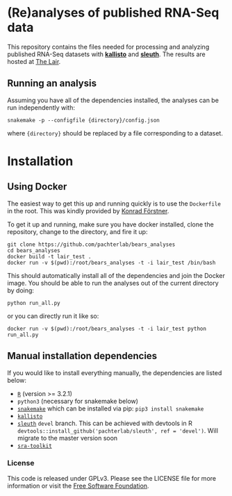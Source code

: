 # (Re)analyses of published RNA-Seq data

This repository contains the files needed for processing and analyzing published RNA-Seq datasets with [__kallisto__](https://pachterlab.github.io/kallisto/about) and [__sleuth__](https://pachterlab.github.io/sleuth/about). The results are hosted at [The Lair](http://pachterlab.github.io/lair/).


## Running an analysis

Assuming you have all of the dependencies installed, the analyses can be run independently with:

```
snakemake -p --configfile {directory}/config.json
```

where `{directory}` should be replaced by a file corresponding to a dataset.

# Installation

## Using Docker

The easiest way to get this up and running quickly is to use the `Dockerfile` in the root.
This was kindly provided by [Konrad Förstner](http://konrad.foerstner.org/).

To get it up and running, make sure you have docker installed, clone the repository, change to the directory, and fire it up:

```
git clone https://github.com/pachterlab/bears_analyses
cd bears_analyses
docker build -t lair_test .
docker run -v $(pwd):/root/bears_analyses -t -i lair_test /bin/bash
```

This should automatically install all of the dependencies and join the Docker image.
You should be able to run the analyses out of the current directory by doing:

```
python run_all.py
```

or you can directly run it like so:

```
docker run -v $(pwd):/root/bears_analyses -t -i lair_test python run_all.py
```

## Manual installation dependencies

If you would like to install everything manually, the dependencies are listed below:

- [`R`](https://www.r-project.org/) (version  >= 3.2.1)
- `python3` (necessary for snakemake below)
- [`snakemake`](https://bitbucket.org/snakemake/snakemake/wiki/Home) which can be installed via pip: `pip3 install snakemake`
- [`kallisto`](https://pachterlab.github.io/kallisto/)
- [`sleuth`](https://pachterlab.github.io/kallisto/sleuth) `devel` branch. This can be achieved with devtools in R `devtools::install_github('pachterlab/sleuth', ref = 'devel')`. Will migrate to the master version soon
- [`sra-toolkit`](http://www.ncbi.nlm.nih.gov/books/NBK158900/#SRA_download.how_do_i_download_and_insta)


### License

This code is released under GPLv3.
Please see the LICENSE file for more information or visit the [Free Software Foundation](http://www.gnu.org/licenses/gpl-3.0.en.html).
